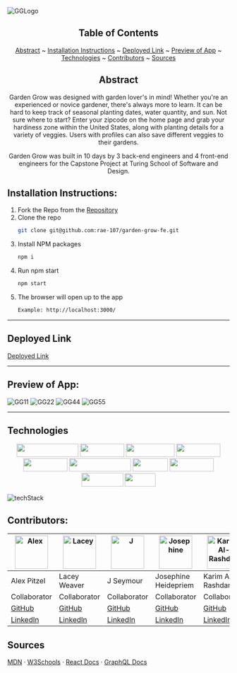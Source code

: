 ![GGLogo](https://user-images.githubusercontent.com/108428451/230206797-8c1bc587-94f0-46d7-95dc-c2d107798149.png)

<div align="center">

## Table of Contents

[Abstract](#abstract) ~
[Installation Instructions](#installation-instructions) ~
[Deployed Link](#deployed-link) ~
[Preview of App](#preview-of-app) ~
[Technologies](#technologies) ~
[Contributors](#contributors) ~
[Sources](#sources)
  
</div>

<div align="center">

## Abstract 

Garden Grow was designed with garden lover's in mind! Whether you're an experienced or novice gardener, there's always more to learn. It can be hard to keep track of seasonal planting dates, water quantity, and sun. Not sure where to start? Enter your zipcode on the home page and grab your hardiness zone within the United States, along with planting details for a variety of veggies. Users with profiles can also save different veggies to their gardens. 

Garden Grow was built in 10 days by 3 back-end engineers and 4 front-end engineers for the Capstone Project at Turing School of Software and Design. 

</div>

## Installation Instructions:

[//]: <> (What steps does a person have to take to get your app cloned down and running?)

1. Fork the Repo from the [Repository](https://github.com/rae-107/garden-grow-fe)
2. Clone the repo
   ```sh
   git clone git@github.com:rae-107/garden-grow-fe.git
   ```
3. Install NPM packages
   ```sh
   npm i
   ```
4. Run npm start
   ```sh
   npm start
   ```
5. The browser will open up to the app
   ```sh
   Example: http://localhost:3000/
   ```

---
  
## Deployed Link

[Deployed Link](https://garden-grow.vercel.app/)


---

## Preview of App:
[//]: <> (Provide ONE gif or screenshot of your application - choose the "coolest" piece of functionality to show off.)

![GG11](https://user-images.githubusercontent.com/108428451/230481945-51adbb28-6c6d-46fc-a215-15a465542b18.gif)
![GG22](https://user-images.githubusercontent.com/108428451/230481958-a27ccf73-e8a0-4c97-91cb-7f4ef7f537bf.gif)
![GG44](https://user-images.githubusercontent.com/108428451/230481993-b78873be-f8bb-44fe-9ccd-1b296635e0ce.gif)
![GG55](https://user-images.githubusercontent.com/108428451/230482000-92adb2b5-82ff-40ed-a772-a1a80f432bfe.gif)


---

## Technologies

<div align='center'>
  <img src="https://img.shields.io/badge/-JavaScript-333333?logo=javascript&style=for-the-badge" width="140" height="30"/>
  <img src="https://img.shields.io/badge/-react-808080?logo=react&style=for-the-badge" width="100" height="30"/>
  <img src="https://img.shields.io/badge/-GraphQL-d64292?logo=graphql&style=for-the-badge" width="110" height="30"/>
  
  <img src="https://img.shields.io/badge/-cypress-007780?logo=cypress&logoColor=white&style=for-the-badge" width="100" height="30"/>
  
  <img src="https://img.shields.io/badge/-CSS3-315780?logo=css3&style=for-the-badge" width="100" height="30"/>
  <img src="https://img.shields.io/badge/-react%20router-f44250?logo=react%20router&logoColor=white&style=for-the-badge" width="140" height="30"/>
  <img src="https://img.shields.io/badge/-npm-c12127?logo=npm&logoColor=white&style=for-the-badge" width="80"  height="30"/>
  <img src="https://img.shields.io/badge/-vs%20code-blue?logo=visual%20studio%20code&logoColor=white&style=for-the-badge" width="100" height="30"/>
  <img src="https://img.shields.io/badge/-github-black?logo=github&logoColor=white&style=for-the-badge" width="95" height="31"/>
  <img src="https://img.shields.io/badge/-git-orange?logo=git&logoColor=white&style=for-the-badge" width="70" height="30"/>
</div>

![techStack](https://user-images.githubusercontent.com/108428451/229562548-ed4585b0-ace9-4a21-ab5b-d71bc755345c.png)

## Contributors:

[//]: <> (Who worked on this application? Link to their GitHubs.)

| [<img alt="Alex" width="75" src="https://media.licdn.com/dms/image/D5603AQE9VAFrq48zFQ/profile-displayphoto-shrink_400_400/0/1667243056469?e=1685577600&v=beta&t=z08ntx1YPKq0URRaTFnUbgpC79SSKFZoVthmX9M25Fs"/>]((https://www.linkedin.com/in/alex-pitzel-231619235/)) | [<img alt="Lacey" width="75" src="https://media.licdn.com/dms/image/D5635AQGZ0m5EG6d4jA/profile-framedphoto-shrink_200_200/0/1676492118517?e=1683770400&v=beta&t=NFYATafY-aZ43PVWMjQvcQ-5ZqozNYxQghg-kOIXHBQ">](https://www.linkedin.com/in/lacey-weaver-be-dev/) | [<img alt="J" width="75" src="https://media.licdn.com/dms/image/D5635AQEoWXwAS3Yiww/profile-framedphoto-shrink_200_200/0/1678989850536?e=1683770400&v=beta&t=q5BKOB6sLECpG5eZi-TbL--OLfFx25Y_l-GiKkeVZBo" >](https://www.linkedin.com/in/j-seymour/) | [<img alt="Josephine" width="75" src="https://media.licdn.com/dms/image/D5635AQGDeI5Jdx1r7g/profile-framedphoto-shrink_200_200/0/1676510419716?e=1683770400&v=beta&t=fAJNt7CqlGPa7wcbPSMj_1EPCThEkKIFx3jwexv72k0"/>](https://www.linkedin.com/in/josephine-heidepriem/) | [<img alt="Karim Al-Rashdan" width="75" src="https://media.licdn.com/dms/image/D5635AQGrnDrNSWgZAw/profile-framedphoto-shrink_200_200/0/1679215552764?e=1683770400&v=beta&t=__Lzjxx4EoSo5ioaRu6g5-Fi3kCU-uoXy0f2OpXpnmc"/>](https://www.linkedin.com/in/karimal-rashdan/) | [<img alt="Rae" width="75" src="https://media.licdn.com/dms/image/D5635AQEDlgEj_TD6pA/profile-framedphoto-shrink_200_200/0/1679348882194?e=1683756000&v=beta&t=G-UThqXuxCNcOc7-dhRANimr0pqn2N6N3N5o_fJZ2DI"/>](https://www.linkedin.com/in/rae-gebhart/) |  [<img alt="Ciera" width="75" src="https://media.licdn.com/dms/image/D5635AQHMUSvawY_Pdw/profile-framedphoto-shrink_200_200/0/1680876666672?e=1683770400&v=beta&t=Vi-Ayg7s079UHh-BdlshM9zrx-ac6rMRY_ND8S4pMU0"/>](https://www.linkedin.com/in/ciera-muniz/) |
| ------------------ | ------------ | -------------- | ----------- | -------------- | ----------- |  ----------- |
| Alex Pitzel | Lacey Weaver | J Seymour | Josephine Heidepriem | Karim Al-Rashdan | Rae Gebhart |  Ciera Muniz |
| Collaborator | Collaborator | Collaborator | Collaborator | Collaborator | Collaborator |  Collaborator |
| [GitHub](https://github.com/pitzelalex) | [GitHub](https://github.com/jlweave) | [GitHub](https://github.com/JustJakeSeymour) | [GitHub](https://github.com/jheidepriem) | [GitHub](https://github.com/KarimAl-Rashdan) | [GitHub](https://github.com/rae-107) |  [GitHub](https://github.com/cieragrace) |
| [LinkedIn](https://www.linkedin.com/in/alex-pitzel-231619235/) |  [LinkedIn](https://www.linkedin.com/in/lacey-weaver-be-dev/) | [LinkedIn](https://www.linkedin.com/in/j-seymour/) | [LinkedIn](https://www.linkedin.com/in/josephine-heidepriem/) | [LinkedIn](https://www.linkedin.com/in/karimal-rashdan/) | [LinkedIn](https://www.linkedin.com/in/rae-gebhart/) |  [LinkedIn](https://www.linkedin.com/in/ciera-muniz/) |


## Sources

[MDN](https://developer.mozilla.org/en-US/) · [W3Schools](https://www.w3schools.com/) · [React Docs](https://reactjs.org/docs/getting-started.html) · [GraphQL Docs](https://graphql.org/learn/)
